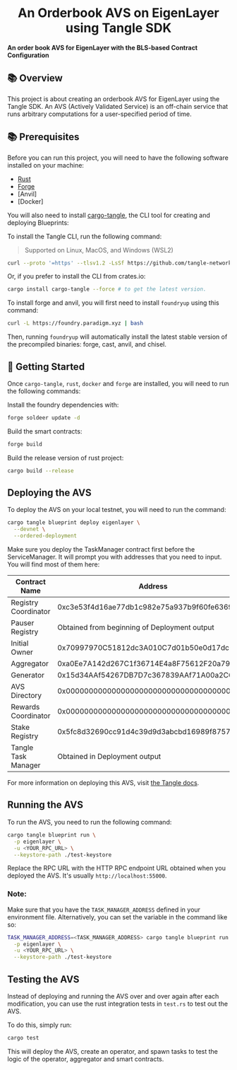 # <h1 align="center"> An Orderbook AVS on EigenLayer using Tangle SDK </h1>

**An order book AVS for EigenLayer with the BLS-based Contract Configuration**

## 📚 Overview

This project is about creating an orderbook AVS for EigenLayer using the Tangle SDK.
An AVS (Actively Validated Service) is an off-chain service that runs arbitrary computations for a user-specified period of time.

## 📚 Prerequisites

Before you can run this project, you will need to have the following software installed on your machine:

- [Rust](https://www.rust-lang.org/tools/install)
- [Forge](https://getfoundry.sh)
- [Anvil]
- [Docker]

You will also need to install [cargo-tangle](https://crates.io/crates/cargo-tangle), the CLI tool for creating and
deploying Blueprints:

To install the Tangle CLI, run the following command:

> Supported on Linux, MacOS, and Windows (WSL2)

```bash
curl --proto '=https' --tlsv1.2 -LsSf https://github.com/tangle-network/gadget/releases/download/cargo-tangle-v0.1.2/cargo-tangle-installer.sh | sh
```

Or, if you prefer to install the CLI from crates.io:

```bash
cargo install cargo-tangle --force # to get the latest version.
```

To install forge and anvil, you will first need to install `foundryup` using this command:

```bash
curl -L https://foundry.paradigm.xyz | bash
```

Then, running `foundryup` will automatically install the latest stable version of the precompiled binaries: forge, cast, anvil, and chisel.

## 🚀 Getting Started

Once `cargo-tangle`, `rust`, `docker` and `forge` are installed, you will need to run the following commands:

Install the foundry dependencies with:

```sh
forge soldeer update -d
```

Build the smart contracts:

```sh
forge build
```

Build the release version of rust project:

```sh
cargo build --release
```

## Deploying the AVS

To deploy the AVS on your local testnet, you will need to run the command:

```sh
cargo tangle blueprint deploy eigenlayer \
  --devnet \
  --ordered-deployment
```

Make sure you deploy the TaskManager contract first before the ServiceManager. It will prompt you with addresses that you need to input. You will find most of them here:

| Contract Name        | Address                                      |
| -------------------- | -------------------------------------------- |
| Registry Coordinator | 0xc3e53f4d16ae77db1c982e75a937b9f60fe63690   |
| Pauser Registry      | Obtained from beginning of Deployment output |
| Initial Owner        | 0x70997970C51812dc3A010C7d01b50e0d17dc79C8   |
| Aggregator           | 0xa0Ee7A142d267C1f36714E4a8F75612F20a79720   |
| Generator            | 0x15d34AAf54267DB7D7c367839AAf71A00a2C6A65   |
| AVS Directory        | 0x0000000000000000000000000000000000000000   |
| Rewards Coordinator  | 0x0000000000000000000000000000000000000000   |
| Stake Registry       | 0x5fc8d32690cc91d4c39d9d3abcbd16989f875707   |
| Tangle Task Manager  | Obtained in Deployment output                |

For more information on deploying this AVS, visit [the Tangle docs](https://docs.tangle.tools/developers/eigenlayer-avs/bls-template).

## Running the AVS

To run the AVS, you need to run the following command:

```sh
cargo tangle blueprint run \
  -p eigenlayer \
  -u <YOUR_RPC_URL> \
  --keystore-path ./test-keystore
```

Replace the RPC URL with the HTTP RPC endpoint URL obtained when you deployed the AVS. It's usually `http://localhost:55000`.

### Note:

Make sure that you have the `TASK_MANAGER_ADDRESS` defined in your environment file. Alternatively, you can set the variable in the command like so:

```sh
TASK_MANAGER_ADDRESS=<TASK_MANAGER_ADDRESS> cargo tangle blueprint run \
  -p eigenlayer \
  -u <YOUR_RPC_URL> \
  --keystore-path ./test-keystore
```

## Testing the AVS

Instead of deploying and running the AVS over and over again after each modification, you can use the rust integration tests in `test.rs` to test out the AVS.

To do this, simply run:

```sh
cargo test
```

This will deploy the AVS, create an operator, and spawn tasks to test the logic of the operator, aggregator and smart contracts.
